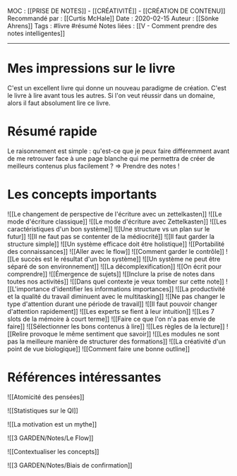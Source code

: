 MOC : [[PRISE DE NOTES]] - [[CRÉATIVITÉ]] - [[CRÉATION DE CONTENU]]
Recommandé par : [[Curtis McHale]]
Date : 2020-02-15
Auteur : [[Sönke Ahrens]]
Tags : #livre #résumé 
Notes liées : [[V - Comment prendre des notes intelligentes]] 
***

# Mes impressions sur le livre
C'est un excellent livre qui donne un nouveau paradigme de création. 
C'est le livre à lire avant tous les autres. Si l'on veut réussir dans un domaine, alors il faut absolument lire ce livre. 

# Résumé rapide
Le raisonnement est simple : qu'est-ce que je peux faire différemment avant de me retrouver face à une page blanche qui me permettra de créer de meilleurs contenus plus facilement ? => Prendre des notes !

# Les concepts importants

![[Le changement de perspective de l'écriture avec un zettelkasten]]
![[Le mode d'écriture classique]]
![[Le mode d'écriture avec Zettelkasten]]
![[Les caractéristiques d'un bon système]]
![[Une structure vs un plan sur le futur]]
![[Il ne faut pas se contenter de la médiocrité]]
![[Il faut garder la structure simple]]
![[Un système efficace doit être holistique]]
![[Portabilité des connaissances]]
![[Aller avec le flow]]
![[Comment garder le contrôle]]
![[Le succès est le résultat d'un bon système]]
![[Un système ne peut être séparé de son environnement]] 
![[La décomplexification]]
![[On écrit pour comprendre]]
![[Émergence de sujets]]
![[Inclure la prise de notes dans toutes nos activités]]
![[Dans quel contexte je veux tomber sur cette note]]
![[L'importance d'identifier les informations importances]]
![[La productivité et la qualité du travail diminuent avec le multitasking]]
![[Ne pas changer le type d'attention durant une période de travail]]
![[Il faut pouvoir changer d'attention rapidement]] 
![[Les experts se fient à leur intuition]] 
![[Les 7 slots de la mémoire à court terme]]
![[Faire ce que l'on n'a pas envie de faire]]
![[Sélectionner les bons contenus à lire]]
![[Les règles de la lecture]]
![[Relire provoque le même sentiment que savoir]]
![[Les modules ne sont pas la meilleure manière de structurer des formations]] 
![[La créativité d'un point de vue biologique]]
![[Comment faire une bonne outline]] 

# Références intéressantes 
![[Atomicité des pensées]]

![[Statistiques sur le QI]] 

![[La motivation est un mythe]]

![[3 GARDEN/Notes/Le Flow]]

![[Contextualiser les concepts]]

![[3 GARDEN/Notes/Biais de confirmation]]








